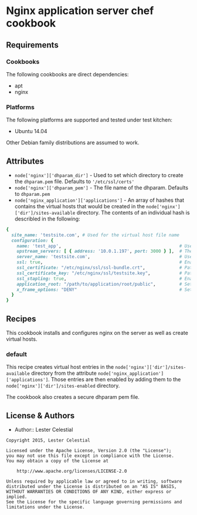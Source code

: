 Nginx application server chef cookbook
======================================

Requirements
------------
### Cookbooks
The following cookbooks are direct dependencies:

- apt
- nginx

### Platforms
The following platforms are supported and tested under test kitchen:

- Ubuntu 14.04

Other Debian family distributions are assumed to work.

Attributes
----------
- `node['nginx']['dhparam_dir']` - Used to set which directory to create the `dhparam.pem` file. Defaults to `'/etc/ssl/certs'`
- `node['nginx']['dhparam_pem']` - The file name of the dhparam. Defaults to `dhparam.pem`
- `node['nginx_application']['applications']` - An array of hashes that contains the virtual hosts that would be created in the `node['nginx']['dir']/sites-available` directory. The contents of an individual hash is describled in the following:
```ruby
{
  site_name: 'testsite.com', # Used for the virtual host file name
  configuration: {
    name: 'test_app',                                             # Used for the upstram name
    upstream_servers: [ { address: '10.0.1.197', port: 3000 } ],  # The upstream information
    server_name: 'testsite.com',                                  # Used for the server_name directive
    ssl: true,                                                    # Enable ssl
    ssl_certificate: "/etc/nginx/ssl/ssl-bundle.crt",             # Path to the ssl certificate.
    ssl_certificate_key: "/etc/nginx/ssl/testsite.key",           # Path to the ssl key
    ssl_stapling: true,                                           # Enables OCSP stapling
    application_root: "/path/to/application/root/public",         # Sets the nginx root directive
    x_frame_options: "DENY"                                       # Sets X-Frame-Options
  }
}
```

Recipes 
-------
This cookbook installs and configures nginx on the server as well as create virtual hosts.

### default
This recipe creates virtual host entries in the `node['nginx']['dir']/sites-available` directory from the attribute `node['nginx_application']['applications']`. Those entries are then enabled by adding them to the `node['nginx']['dir']/sites-enabled` directory.

The cookbook also creates a secure dhparam pem file.

License & Authors
-----------------
- Author:: Lester Celestial

```text
Copyright 2015, Lester Celestial

Licensed under the Apache License, Version 2.0 (the "License");
you may not use this file except in compliance with the License.
You may obtain a copy of the License at

    http://www.apache.org/licenses/LICENSE-2.0

Unless required by applicable law or agreed to in writing, software
distributed under the License is distributed on an "AS IS" BASIS,
WITHOUT WARRANTIES OR CONDITIONS OF ANY KIND, either express or implied.
See the License for the specific language governing permissions and
limitations under the License.
```

